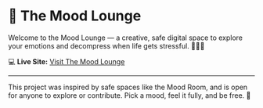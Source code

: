 # 🌈 The Mood Lounge

Welcome to the Mood Lounge — a creative, safe digital space to explore your emotions and decompress when life gets stressful. 🎨🧘‍♀️

💻 **Live Site:** [Visit The Mood Lounge](https://fspike1.github.io/The-Mood-Lounge/)

---

This project was inspired by safe spaces like the Mood Room, and is open for anyone to explore or contribute. Pick a mood, feel it fully, and be free. 💖

